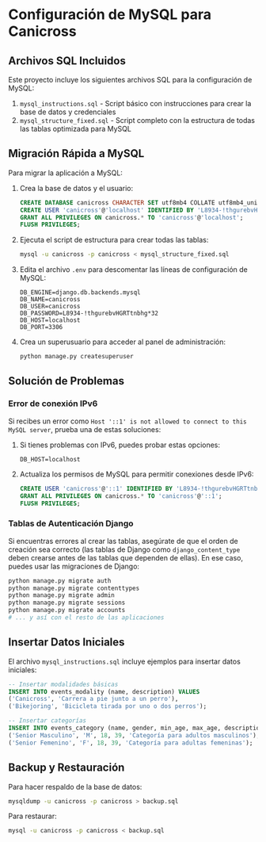 # Configuración de MySQL para Canicross

## Archivos SQL Incluidos

Este proyecto incluye los siguientes archivos SQL para la configuración de MySQL:

1. `mysql_instructions.sql` - Script básico con instrucciones para crear la base de datos y credenciales
2. `mysql_structure_fixed.sql` - Script completo con la estructura de todas las tablas optimizada para MySQL

## Migración Rápida a MySQL

Para migrar la aplicación a MySQL:

1. Crea la base de datos y el usuario:
   ```sql
   CREATE DATABASE canicross CHARACTER SET utf8mb4 COLLATE utf8mb4_unicode_ci;
   CREATE USER 'canicross'@'localhost' IDENTIFIED BY 'L8934-!thgurebvHGRTtnbhg*32';
   GRANT ALL PRIVILEGES ON canicross.* TO 'canicross'@'localhost';
   FLUSH PRIVILEGES;
   ```

2. Ejecuta el script de estructura para crear todas las tablas:
   ```bash
   mysql -u canicross -p canicross < mysql_structure_fixed.sql
   ```

3. Edita el archivo `.env` para descomentar las líneas de configuración de MySQL:
   ```
   DB_ENGINE=django.db.backends.mysql
   DB_NAME=canicross
   DB_USER=canicross
   DB_PASSWORD=L8934-!thgurebvHGRTtnbhg*32
   DB_HOST=localhost
   DB_PORT=3306
   ```

4. Crea un superusuario para acceder al panel de administración:
   ```bash
   python manage.py createsuperuser
   ```

## Solución de Problemas

### Error de conexión IPv6

Si recibes un error como `Host '::1' is not allowed to connect to this MySQL server`, prueba una de estas soluciones:

1. Si tienes problemas con IPv6, puedes probar estas opciones:
   ```
   DB_HOST=localhost
   ```

2. Actualiza los permisos de MySQL para permitir conexiones desde IPv6:
   ```sql
   CREATE USER 'canicross'@'::1' IDENTIFIED BY 'L8934-!thgurebvHGRTtnbhg*32';
   GRANT ALL PRIVILEGES ON canicross.* TO 'canicross'@'::1';
   FLUSH PRIVILEGES;
   ```

### Tablas de Autenticación Django

Si encuentras errores al crear las tablas, asegúrate de que el orden de creación sea correcto (las tablas de Django como `django_content_type` deben crearse antes de las tablas que dependen de ellas). En ese caso, puedes usar las migraciones de Django:

```bash
python manage.py migrate auth
python manage.py migrate contenttypes
python manage.py migrate admin
python manage.py migrate sessions
python manage.py migrate accounts
# ... y así con el resto de las aplicaciones
```

## Insertar Datos Iniciales

El archivo `mysql_instructions.sql` incluye ejemplos para insertar datos iniciales:

```sql
-- Insertar modalidades básicas
INSERT INTO events_modality (name, description) VALUES 
('Canicross', 'Carrera a pie junto a un perro'),
('Bikejoring', 'Bicicleta tirada por uno o dos perros');

-- Insertar categorías
INSERT INTO events_category (name, gender, min_age, max_age, description) VALUES 
('Senior Masculino', 'M', 18, 39, 'Categoría para adultos masculinos'),
('Senior Femenino', 'F', 18, 39, 'Categoría para adultas femeninas');
```

## Backup y Restauración

Para hacer respaldo de la base de datos:

```bash
mysqldump -u canicross -p canicross > backup.sql
```

Para restaurar:

```bash
mysql -u canicross -p canicross < backup.sql
```